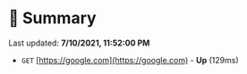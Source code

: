 # 📖 Summary
Last updated: **7/10/2021, 11:52:00 PM**

- `GET` [https://google.com](https://google.com) - **Up** (129ms)
